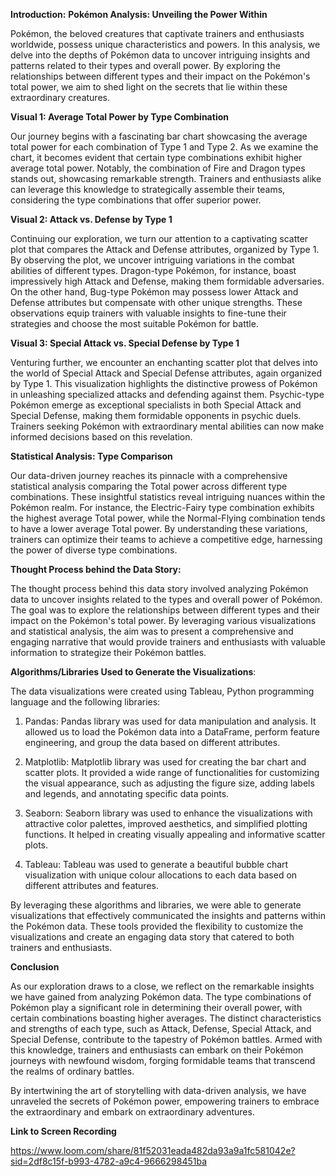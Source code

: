 **Introduction:**
**Pokémon Analysis: Unveiling the Power Within**

Pokémon, the beloved creatures that captivate trainers and enthusiasts worldwide, possess unique characteristics and powers. In this analysis, we delve into the depths of Pokémon data to uncover intriguing insights and patterns related to their types and overall power. By exploring the relationships between different types and their impact on the Pokémon's total power, we aim to shed light on the secrets that lie within these extraordinary creatures.


**Visual 1: Average Total Power by Type Combination**

Our journey begins with a fascinating bar chart showcasing the average total power for each combination of Type 1 and Type 2. As we examine the chart, it becomes evident that certain type combinations exhibit higher average total power. Notably, the combination of Fire and Dragon types stands out, showcasing remarkable strength. Trainers and enthusiasts alike can leverage this knowledge to strategically assemble their teams, considering the type combinations that offer superior power.


**Visual 2: Attack vs. Defense by Type 1**

Continuing our exploration, we turn our attention to a captivating scatter plot that compares the Attack and Defense attributes, organized by Type 1. By observing the plot, we uncover intriguing variations in the combat abilities of different types. Dragon-type Pokémon, for instance, boast impressively high Attack and Defense, making them formidable adversaries. On the other hand, Bug-type Pokémon may possess lower Attack and Defense attributes but compensate with other unique strengths. These observations equip trainers with valuable insights to fine-tune their strategies and choose the most suitable Pokémon for battle.


**Visual 3: Special Attack vs. Special Defense by Type 1**

Venturing further, we encounter an enchanting scatter plot that delves into the world of Special Attack and Special Defense attributes, again organized by Type 1. This visualization highlights the distinctive prowess of Pokémon in unleashing specialized attacks and defending against them. Psychic-type Pokémon emerge as exceptional specialists in both Special Attack and Special Defense, making them formidable opponents in psychic duels. Trainers seeking Pokémon with extraordinary mental abilities can now make informed decisions based on this revelation.


**Statistical Analysis: Type Comparison**

Our data-driven journey reaches its pinnacle with a comprehensive statistical analysis comparing the Total power across different type combinations. These insightful statistics reveal intriguing nuances within the Pokémon realm. For instance, the Electric-Fairy type combination exhibits the highest average Total power, while the Normal-Flying combination tends to have a lower average Total power. By understanding these variations, trainers can optimize their teams to achieve a competitive edge, harnessing the power of diverse type combinations.


**Thought Process behind the Data Story:**

The thought process behind this data story involved analyzing Pokémon data to uncover insights related to the types and overall power of Pokémon. The goal was to explore the relationships between different types and their impact on the Pokémon's total power. By leveraging various visualizations and statistical analysis, the aim was to present a comprehensive and engaging narrative that would provide trainers and enthusiasts with valuable information to strategize their Pokémon battles.


**Algorithms/Libraries Used to Generate the Visualizations**:

The data visualizations were created using Tableau, Python programming language and the following libraries:
1.	Pandas: Pandas library was used for data manipulation and analysis. It allowed us to load the Pokémon data into a DataFrame, perform feature engineering, and group the data based on different attributes.

2.	Matplotlib: Matplotlib library was used for creating the bar chart and scatter plots. It provided a wide range of functionalities for customizing the visual appearance, such as adjusting the figure size, adding labels and legends, and annotating specific data points.

3.	Seaborn: Seaborn library was used to enhance the visualizations with attractive color palettes, improved aesthetics, and simplified plotting functions. It helped in creating visually appealing and informative scatter plots.

4.	Tableau: Tableau was used to generate a beautiful bubble chart visualization with unique colour allocations to each data based on different attributes and features.

By leveraging these algorithms and libraries, we were able to generate visualizations that effectively communicated the insights and patterns within the Pokémon data. These tools provided the flexibility to customize the visualizations and create an engaging data story that catered to both trainers and enthusiasts.


**Conclusion**

As our exploration draws to a close, we reflect on the remarkable insights we have gained from analyzing Pokémon data. The type combinations of Pokémon play a significant role in determining their overall power, with certain combinations boasting higher averages. The distinct characteristics and strengths of each type, such as Attack, Defense, Special Attack, and Special Defense, contribute to the tapestry of Pokémon battles. Armed with this knowledge, trainers and enthusiasts can embark on their Pokémon journeys with newfound wisdom, forging formidable teams that transcend the realms of ordinary battles.

By intertwining the art of storytelling with data-driven analysis, we have unraveled the secrets of Pokémon power, empowering trainers to embrace the extraordinary and embark on extraordinary adventures.




**Link to Screen Recording**

https://www.loom.com/share/81f52031eada482da93a9a1fc581042e?sid=2df8c15f-b993-4782-a9c4-9666298451ba



